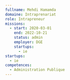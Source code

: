 ```yaml
---
fullname: Mehdi Hamamda
domaine: Intraprenariat
role: Intrapreneur
missions:
  - start: 2020-03-01
    end: 2022-10-21
    status: admin
    employer: DGE
    startups:
      - ie
startups:
  - ie
competences:
  - Administration Publique
---
```

